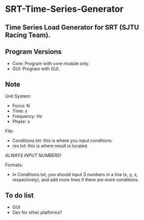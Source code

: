 # SRT-Time-Series-Generator
Time Series Load Generator for SRT (SJTU Racing Team).
---
## Program Versions
- Core: Program with core module only.
- GUI: Program with GUI.
## Note
Unit System:
- Force: N
- Time: s
- Frequency: Hz
- Phase: s

File:
- Conditions.txt: this is where you input conditions.
- res.txt: this is where result is located.

*ALWAYS INPUT NUMBERS!*

Formats:
- In Conditions.txt, you should input 3 numbers in a line (x, y, z, respectively), and add more lines if there are more conditions.
## To do list
- GUI
- Dev for other platforms?
